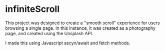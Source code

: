 # infiniteScroll

This project was designed to create a "smooth scroll" experience for users browsing a single page. 
In this instance, it was created as a photography page, and created using the Unsplash API.

I made this using Javascript ascyn/await and fetch methods. 
